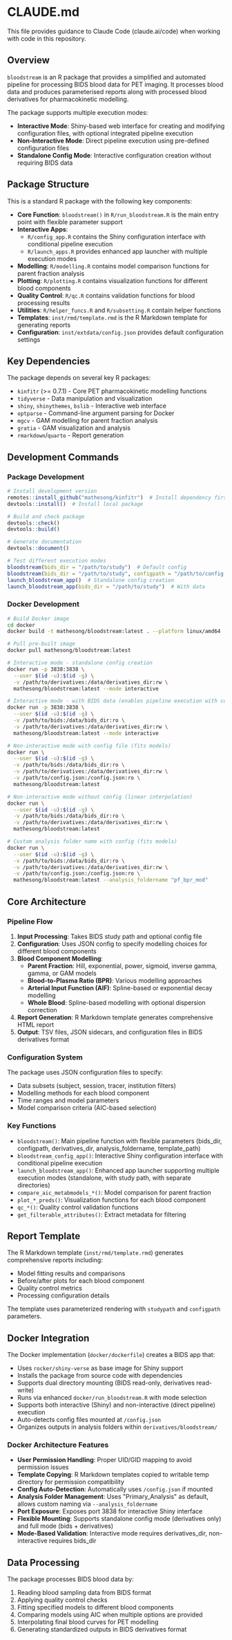# CLAUDE.md

This file provides guidance to Claude Code (claude.ai/code) when working with code in this repository.

## Overview

`bloodstream` is an R package that provides a simplified and automated pipeline for processing BIDS blood data for PET imaging. It processes blood data and produces parameterised reports along with processed blood derivatives for pharmacokinetic modelling.

The package supports multiple execution modes:
- **Interactive Mode**: Shiny-based web interface for creating and modifying configuration files, with optional integrated pipeline execution
- **Non-Interactive Mode**: Direct pipeline execution using pre-defined configuration files
- **Standalone Config Mode**: Interactive configuration creation without requiring BIDS data

## Package Structure

This is a standard R package with the following key components:

- **Core Function**: `bloodstream()` in `R/run_bloodstream.R` is the main entry point with flexible parameter support
- **Interactive Apps**: 
  - `R/config_app.R` contains the Shiny configuration interface with conditional pipeline execution
  - `R/launch_apps.R` provides enhanced app launcher with multiple execution modes
- **Modelling**: `R/modelling.R` contains model comparison functions for parent fraction analysis
- **Plotting**: `R/plotting.R` contains visualization functions for different blood components
- **Quality Control**: `R/qc.R` contains validation functions for blood processing results
- **Utilities**: `R/helper_funcs.R` and `R/subsetting.R` contain helper functions
- **Templates**: `inst/rmd/template.rmd` is the R Markdown template for generating reports
- **Configuration**: `inst/extdata/config.json` provides default configuration settings

## Key Dependencies

The package depends on several key R packages:
- `kinfitr` (>= 0.7.1) - Core PET pharmacokinetic modelling functions
- `tidyverse` - Data manipulation and visualization
- `shiny`, `shinythemes`, `bslib` - Interactive web interface
- `optparse` - Command-line argument parsing for Docker
- `mgcv` - GAM modelling for parent fraction analysis
- `gratia` - GAM visualization and analysis
- `rmarkdown`/`quarto` - Report generation

## Development Commands

### Package Development
```r
# Install development version
remotes::install_github("mathesong/kinfitr")  # Install dependency first
devtools::install()  # Install local package

# Build and check package
devtools::check()
devtools::build()

# Generate documentation
devtools::document()

# Test different execution modes
bloodstream(bids_dir = "/path/to/study")  # Default config
bloodstream(bids_dir = "/path/to/study", configpath = "/path/to/config.json")  # Custom config
launch_bloodstream_app()  # Standalone config creation
launch_bloodstream_app(bids_dir = "/path/to/study")  # With data
```

### Docker Development
```bash
# Build Docker image
cd docker
docker build -t mathesong/bloodstream:latest . --platform linux/amd64

# Pull pre-built image
docker pull mathesong/bloodstream:latest

# Interactive mode - standalone config creation
docker run -p 3838:3838 \
  --user $(id -u):$(id -g) \
  -v /path/to/derivatives:/data/derivatives_dir:rw \
  mathesong/bloodstream:latest --mode interactive

# Interactive mode - with BIDS data (enables pipeline execution with config or linear interpolation)
docker run -p 3838:3838 \
  --user $(id -u):$(id -g) \
  -v /path/to/bids:/data/bids_dir:ro \
  -v /path/to/derivatives:/data/derivatives_dir:rw \
  mathesong/bloodstream:latest --mode interactive

# Non-interactive mode with config file (fits models)
docker run \
  --user $(id -u):$(id -g) \
  -v /path/to/bids:/data/bids_dir:ro \
  -v /path/to/derivatives:/data/derivatives_dir:rw \
  -v /path/to/config.json:/config.json:ro \
  mathesong/bloodstream:latest

# Non-interactive mode without config (linear interpolation)
docker run \
  --user $(id -u):$(id -g) \
  -v /path/to/bids:/data/bids_dir:ro \
  -v /path/to/derivatives:/data/derivatives_dir:rw \
  mathesong/bloodstream:latest

# Custom analysis folder name with config (fits models)
docker run \
  --user $(id -u):$(id -g) \
  -v /path/to/bids:/data/bids_dir:ro \
  -v /path/to/derivatives:/data/derivatives_dir:rw \
  -v /path/to/config.json:/config.json:ro \
  mathesong/bloodstream:latest --analysis_foldername "pf_bpr_mod"
```

## Core Architecture

### Pipeline Flow
1. **Input Processing**: Takes BIDS study path and optional config file
2. **Configuration**: Uses JSON config to specify modelling choices for different blood components
3. **Blood Component Modelling**:
   - **Parent Fraction**: Hill, exponential, power, sigmoid, inverse gamma, gamma, or GAM models
   - **Blood-to-Plasma Ratio (BPR)**: Various modelling approaches
   - **Arterial Input Function (AIF)**: Spline-based or exponential decay modelling  
   - **Whole Blood**: Spline-based modelling with optional dispersion correction
4. **Report Generation**: R Markdown template generates comprehensive HTML report
5. **Output**: TSV files, JSON sidecars, and configuration files in BIDS derivatives format

### Configuration System
The package uses JSON configuration files to specify:
- Data subsets (subject, session, tracer, institution filters)
- Modelling methods for each blood component
- Time ranges and model parameters
- Model comparison criteria (AIC-based selection)

### Key Functions
- `bloodstream()`: Main pipeline function with flexible parameters (bids_dir, configpath, derivatives_dir, analysis_foldername, template_path)
- `bloodstream_config_app()`: Interactive Shiny configuration interface with conditional pipeline execution
- `launch_bloodstream_app()`: Enhanced app launcher supporting multiple execution modes (standalone, with study path, with separate directories)
- `compare_aic_metabmodels_*()`: Model comparison for parent fraction
- `plot_*_preds()`: Visualization functions for each blood component  
- `qc_*()`: Quality control validation functions
- `get_filterable_attributes()`: Extract metadata for filtering

## Report Template

The R Markdown template (`inst/rmd/template.rmd`) generates comprehensive reports including:
- Model fitting results and comparisons
- Before/after plots for each blood component
- Quality control metrics
- Processing configuration details

The template uses parameterized rendering with `studypath` and `configpath` parameters.

## Docker Integration

The Docker implementation (`docker/dockerfile`) creates a BIDS app that:
- Uses `rocker/shiny-verse` as base image for Shiny support
- Installs the package from source code with dependencies
- Supports dual directory mounting (BIDS read-only, derivatives read-write)
- Runs via enhanced `docker/run_bloodstream.R` with mode selection
- Supports both interactive (Shiny) and non-interactive (direct pipeline) execution
- Auto-detects config files mounted at `/config.json`
- Organizes outputs in analysis folders within `derivatives/bloodstream/`

### Docker Architecture Features
- **User Permission Handling**: Proper UID/GID mapping to avoid permission issues
- **Template Copying**: R Markdown templates copied to writable temp directory for permission compatibility
- **Config Auto-Detection**: Automatically uses `/config.json` if mounted
- **Analysis Folder Management**: Uses "Primary_Analysis" as default, allows custom naming via `--analysis_foldername`
- **Port Exposure**: Exposes port 3838 for interactive Shiny interface
- **Flexible Mounting**: Supports standalone config mode (derivatives only) and full mode (bids + derivatives)
- **Mode-Based Validation**: Interactive mode requires derivatives_dir, non-interactive requires bids_dir

## Data Processing

The package processes BIDS blood data by:
1. Reading blood sampling data from BIDS format
2. Applying quality control checks
3. Fitting specified models to different blood components
4. Comparing models using AIC when multiple options are provided
5. Interpolating final blood curves for PET modelling
6. Generating standardized outputs in BIDS derivatives format